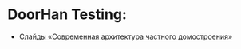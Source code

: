 # DoorHan Testing:

- [Слайды «Современная архитектура частного домостроения»](https://mvtregubov.github.io/dh/storage/fullpage/)
